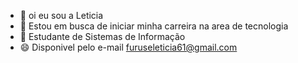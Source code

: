 - 👋 oi eu sou a Leticia
- 👀 Estou em busca de iniciar minha carreira na area de tecnologia
- 💞️ Estudante de Sistemas de Informação
- 😄 Disponivel pelo e-mail furuseleticia61@gmail.com

<!---
LeticiaFuruse/LeticiaFuruse is a ✨ special ✨ repository because its `README.md` (this file) appears on your GitHub profile.
You can click the Preview link to take a look at your changes.
--->
